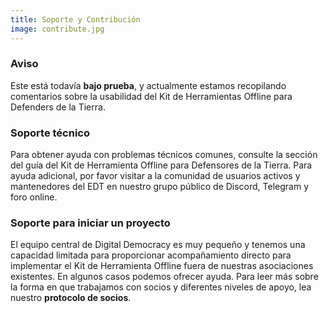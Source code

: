 ```yaml
---
title: Soporte y Contribución
image: contribute.jpg
---
```


### Aviso

Este está todavía **bajo prueba**, y actualmente estamos recopilando comentarios sobre la usabilidad del Kit de Herramientas Offline para Defenders de la Tierra.

### Soporte técnico

Para obtener ayuda con problemas técnicos comunes, consulte la sección del <app-button :inline="true" localurl=":8086">guía del Kit de Herramienta Offline para Defensores de la Tierra</app-button>. Para ayuda adicional, por favor visitar a la comunidad de usuarios activos y mantenedores del EDT en nuestro grupo público de Discord, Telegram y foro online.

<app-button :color="true" link="https://forum.earthdefenderstoolkit.com/" text="EDT Forum"></app-button>

<app-button font="white" color="#7289DA" link="https://discord.gg/KWRFDh3v73" text="Discord"></app-button>

<app-button font="white" color="#0088CC" link="https://t.me/+3t9fPkrkg4oxNjU5" text="Telegram"></app-button>

### Soporte para iniciar un proyecto

El equipo central de Digital Democracy es muy pequeño y tenemos una capacidad limitada para proporcionar acompañamiento directo para implementar el Kit de Herramienta Offline fuera de nuestras asociaciones existentes. En algunos casos podemos ofrecer ayuda. Para leer más sobre la forma en que trabajamos con socios y diferentes niveles de apoyo, lea nuestro **protocolo de socios**.

<app-button color="rgb(26, 162, 212)" link="https://drive.google.com/file/d/1c9C1-6v1EHKnfrYDsBn3VNu5qS_pUNMC/view" text="Protocolo de socios"></app-button>
